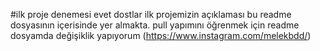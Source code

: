 #ilk proje denemesi
evet dostlar ilk projemizin açıklaması bu readme dosyasının içerisinde yer almakta.
pull yapımını öğrenmek için readme dosyamda değişiklik yapıyorum
(https://www.instagram.com/melekbdd/)

